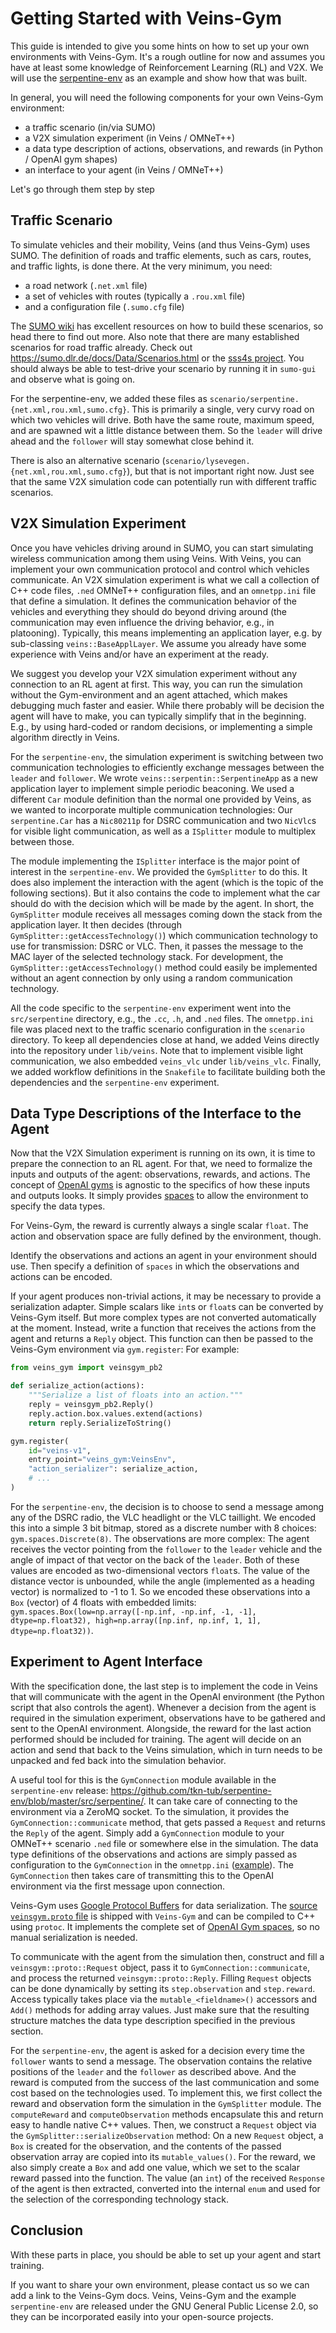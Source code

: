 Getting Started with Veins-Gym
==============================

This guide is intended to give you some hints on how to set up your own environments with Veins-Gym.
It's a rough outline for now and assumes you have at least some knowledge of Reinforcement Learning (RL) and V2X.
We will use the [serpentine-env](https://github.com/tkn-tub/serpentine-env) as an example and show how that was built.

In general, you will need the following components for your own Veins-Gym environment:

- a traffic scenario (in/via SUMO)
- a V2X simulation experiment (in Veins / OMNeT++)
- a data type description of actions, observations, and rewards (in Python / OpenAI gym shapes)
- an interface to your agent (in Veins / OMNeT++)

Let's go through them step by step


Traffic Scenario
----------------

To simulate vehicles and their mobility, Veins (and thus Veins-Gym) uses SUMO.
The definition of roads and traffic elements, such as cars, routes, and traffic lights, is done there.
At the very minimum, you need:

- a road network (`.net.xml` file)
- a set of vehicles with routes (typically a `.rou.xml` file)
- and a configuration file (`.sumo.cfg` file)

The [SUMO wiki](https://sumo.dlr.de/docs/) has excellent resources on how to build these scenarios, so head there to find out more.
Also note that there are many established scenarios for road traffic already.
Check out <https://sumo.dlr.de/docs/Data/Scenarios.html> or the [sss4s project](https://github.com/veins/sss4s).
You should always be able to test-drive your scenario by running it in `sumo-gui` and observe what is going on.

For the serpentine-env, we added these files as `scenario/serpentine.{net.xml,rou.xml,sumo.cfg}`.
This is primarily a single, very curvy road on which two vehicles will drive.
Both have the same route, maximum speed, and are spawned wit a little distance between them.
So the `leader` will drive ahead and the `follower` will stay somewhat close behind it.

There is also an alternative scenario (`scenario/lysevegen.{net.xml,rou.xml,sumo.cfg}`), but that is not important right now.
Just see that the same V2X simulation code can potentially run with different traffic scenarios.


V2X Simulation Experiment
-------------------------

Once you have vehicles driving around in SUMO, you can start simulating wireless communication among them using Veins.
With Veins, you can implement your own communication protocol and control which vehicles communicate.
An V2X simulation experiment is what we call a collection of C++ code files, `.ned` OMNeT++ configuration files, and an `omnetpp.ini` file that define a simulation.
It defines the communication behavior of the vehicles and everything they should do beyond driving around (the communication may even influence the driving behavior, e.g., in platooning).
Typically, this means implementing an application layer, e.g. by sub-classing `veins::BaseApplLayer`.
We assume you already have some experience with Veins and/or have an experiment at the ready.

We suggest you develop your V2X simulation experiment without any connection to an RL agent at first.
This way, you can run the simulation without the Gym-environment and an agent attached, which makes debugging much faster and easier.
While there probably will be decision the agent will have to make, you can typically simplify that in the beginning.
E.g., by using hard-coded or random decisions, or implementing a simple algorithm directly in Veins.

For the `serpentine-env`, the simulation experiment is switching between two communication technologies to efficiently exchange messages between the `leader` and `follower`.
We wrote `veins::serpentin::SerpentineApp` as a new application layer to implement simple periodic beaconing.
We used a different `Car` module definition than the normal one provided by Veins, as we wanted to incorporate multiple communication technologies:
Our `serpentine.Car` has a `Nic80211p` for DSRC communication and two `NicVlc`s for visible light communication, as well as a `ISplitter` module to multiplex between those.

The module implementing the `ISplitter` interface is the major point of interest in the `serpentine-env`.
We provided the `GymSplitter` to do this.
It does also implement the interaction with the agent (which is the topic of the following sections).
But it also contains the code to implement what the car should do with the decision which will be made by the agent.
In short, the `GymSplitter` module receives all messages coming down the stack from the application layer.
It then decides (through `GymSplitter::getAccessTechnology()`) which communication technology to use for transmission: DSRC or VLC.
Then, it passes the message to the MAC layer of the selected technology stack.
For development, the `GymSplitter::getAccessTechnology()` method could easily be implemented without an agent connection by only using a random communication technology.

All the code specific to the `serpentine-env` experiment went into the `src/serpentine` directory, e.g., the `.cc`, `.h`, and `.ned` files.
The `omnetpp.ini` file was placed next to the traffic scenario configuration in the `scenario` directory.
To keep all dependencies close at hand, we added Veins directly into the repository under `lib/veins`.
Note that to implement visible light communication, we also embedded `veins_vlc` under `lib/veins_vlc`.
Finally, we added workflow definitions in the `Snakefile` to facilitate building both the dependencies and the `serpentine-env` experiment.


Data Type Descriptions of the Interface to the Agent
----------------------------------------------------

Now that the V2X Simulation experiment is running on its own, it is time to prepare the connection to an RL agent.
For that, we need to formalize the inputs and outputs of the agent: observations, rewards, and actions.
The concept of [OpenAI gyms](http://gym.openai.com/) is agnostic to the specifics of how these inputs and outputs looks.
It simply provides [spaces](https://github.com/openai/gym/tree/master/gym/spaces) to allow the environment to specify the data types.

For Veins-Gym, the reward is currently always a single scalar `float`.
The action and observation space are fully defined by the environment, though.

Identify the observations and actions an agent in your environment should use.
Then specify a definition of `spaces` in which the observations and actions can be encoded.

If your agent produces non-trivial actions, it may be necessary to provide a serialization adapter.
Simple scalars like `int`s or `float`s can be converted by Veins-Gym itself.
But more complex types are not converted automatically at the moment.
Instead, write a function that receives the actions from the agent and returns a `Reply` object.
This function can then be passed to the Veins-Gym environment via `gym.register`:
For example:

```python
from veins_gym import veinsgym_pb2

def serialize_action(actions):
	"""Serialize a list of floats into an action."""
	reply = veinsgym_pb2.Reply()
	reply.action.box.values.extend(actions)
	return reply.SerializeToString()

gym.register(
	id="veins-v1",
	entry_point="veins_gym:VeinsEnv",
	"action_serializer": serialize_action,
	# ...
)
```


For the `serpentine-env`, the decision is to choose to send a message among any of the DSRC radio, the VLC headlight or the VLC taillight.
We encoded this into a simple 3 bit bitmap, stored as a discrete number with 8 choices: `gym.spaces.Discrete(8)`.
The observations are more complex:
The agent receives the vector pointing from the `follower` to the `leader` vehicle and the angle of impact of that vector on the back of the `leader`.
Both of these values are encoded as two-dimensional vectors `float`s.
The value of the distance vector is unbounded, while the angle (implemented as a heading vector) is normalized to -1 to 1.
So we encoded these observations into a `Box` (vector) of 4 floats with embedded limits: `gym.spaces.Box(low=np.array([-np.inf, -np.inf, -1, -1], dtype=np.float32), high=np.array([np.inf, np.inf, 1, 1], dtype=np.float32))`.


Experiment to Agent Interface
-----------------------------

With the specification done, the last step is to implement the code in Veins that will communicate with the agent in the OpenAI environment (the Python script that also controls the agent).
Whenever a decision from the agent is required in the simulation experiment, observations have to be gathered and sent to the OpenAI environment.
Alongside, the reward for the last action performed should be included for training.
The agent will decide on an action and send that back to the Veins simulation, which in turn needs to be unpacked and fed back into the simulation behavior.

A useful tool for this is the `GymConnection` module available in the `serpentine-env` release: <https://github.com/tkn-tub/serpentine-env/blob/master/src/serpentine/>.
It can take care of connecting to the environment via a ZeroMQ socket.
To the simulation, it provides the `GymConnection::communicate` method, that gets passed a `Request` and returns the `Reply` of the agent.
Simply add a `GymConnection` module to your OMNeT++ scenario `.ned` file or somewhere else in the simulation.
The data type definitions of the observations and actions are simply passed as configuration to the `GymConnection` in the `omnetpp.ini` ([example](https://github.com/tkn-tub/serpentine-env/blob/master/scenario/omnetpp.ini#L129)).
The `GymConnection` then takes care of transmitting this to the OpenAI environment via the first message upon connection.

Veins-Gym uses [Google Protocol Buffers](https://developers.google.com/protocol-buffers/) for data serialization.
The [source `veinsgym.proto` file](https://github.com/tkn-tub/veins-gym/blob/master/protobuf/veinsgym.proto) is shipped with `Veins-Gym` and can be compiled to C++ using `protoc`.
It implements the complete set of [OpenAI Gym spaces](https://github.com/openai/gym/tree/master/gym/spaces), so no manual serialization is needed.

To communicate with the agent from the simulation then, construct and fill a `veinsgym::proto::Request` object, pass it to `GymConnection::communicate`, and process the returned `veinsgym::proto::Reply`.
Filling `Request` objects can be done dynamically by setting its `step.observation` and `step.reward`.
Access typically takes place via the `mutable_<fieldname>()` accessors and `Add()` methods for adding array values.
Just make sure that the resulting structure matches the data type description specified in the previous section.

For the `serpentine-env`, the agent is asked for a decision every time the `follower` wants to send a message.
The observation contains the relative positions of the `leader` and the `follower` as described above.
And the reward is computed from the success of the last communication and some cost based on the technologies used.
To implement this, we first collect the reward and observation form the simulation in the `GymSplitter` module.
The `computeReward` and `computeObservation` methods encapsulate this and return easy to handle native C++ values.
Then, we construct a `Request` object via the `GymSplitter::serializeObservation` method:
On a new `Request` object, a `Box` is created for the observation, and the contents of the passed observation array are copied into its `mutable_values()`.
For the reward, we also simply create a `Box` and add one value, which we set to the scalar reward passed into the function.
The value (an `int`) of the received `Response` of the agent is then extracted, converted into the internal `enum` and used for the selection of the corresponding technology stack.


Conclusion
----------

With these parts in place, you should be able to set up your agent and start training.

If you want to share your own environment, please contact us so we can add a link to the Veins-Gym docs.
Veins, Veins-Gym and the example `serpentine-env` are released under the GNU General Public License 2.0, so they can be incorporated easily into your open-source projects.
